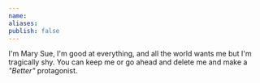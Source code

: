 ```yaml
---
name: 
aliases: 
publish: false
---
```

I'm Mary Sue, I'm good at everything, and all the world wants me but I'm tragically shy. You can keep me or go ahead and delete me and make a _"Better"_ protagonist. 
